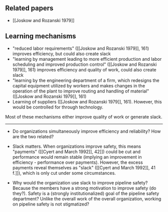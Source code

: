 ## Related papers
* [[Joskow and Rozanski 1979]]

## Learning mechanisms
* "reduced labor requirements" ([[Joskow and Rozanski 1979]], 161) improves efficiency, but could also create slack
* "learning by management leading to more efficient production and labor scheduling and improved production control" ([[Joskow and Rozanski 1979]], 161) improves efficiency and quality of work, could also create slack
* "learning by the engineering department of a firm, which redesigns the capital equipment utilized by workers and makes changes in the operation of the plant to improve routing and handling of material" ([[Joskow and Rozanski 1979]], 161)
* Learning of suppliers ([[Joskow and Rozanski 1979]], 161). However, this would be controlled for through technology.


Most of these mechanisms either improve quality of work or generate slack.

---

* Do organizations simultaneously improve efficiency and reliability? How are the two related?

* Slack matters. When organizations improve safety, this means "payments" ([[Cyert and March 1992]], 42]]) could be cut and performance would remain stable (implying an improvement in efficiency - performance over payments). However, the excess payments reveal themselves as "slack" ([[Cyert and March 1992]], 41 f.]]), which is only cut under some circumstances.

* Why would the organization use slack to improve pipeline safety? Because the members have a strong motivation to improve safety (do they?). Safety is a (strongly institutionalized) goal of the pipeline safety department? Unlike the overall work of the overall organization, working on pipeline safety is not stigmatized?